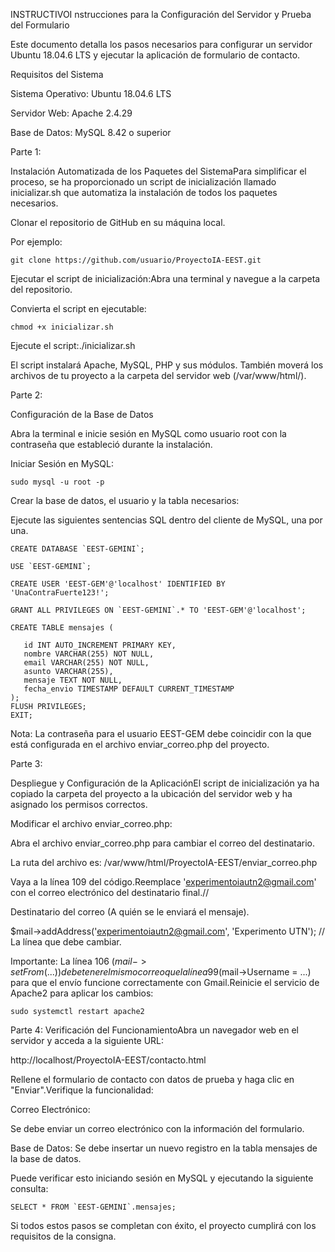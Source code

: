 INSTRUCTIVOI
nstrucciones para la Configuración del Servidor y Prueba del Formulario


Este documento detalla los pasos necesarios para configurar un servidor Ubuntu 18.04.6 LTS y ejecutar la aplicación de formulario de contacto.

Requisitos del Sistema

Sistema Operativo: Ubuntu 18.04.6 LTS

Servidor Web: Apache 2.4.29

Base de Datos: MySQL 8.42 o superior

Parte 1:

Instalación Automatizada de los Paquetes del SistemaPara simplificar el proceso, se ha proporcionado un script de inicialización llamado inicializar.sh que automatiza la instalación de todos los paquetes necesarios.

Clonar el repositorio de GitHub en su máquina local.

Por ejemplo:

    git clone https://github.com/usuario/ProyectoIA-EEST.git
Ejecutar el script de inicialización:Abra una terminal y navegue a la carpeta del repositorio.

Convierta el script en ejecutable:

    chmod +x inicializar.sh
    
Ejecute el script:./inicializar.sh

El script instalará Apache, MySQL, PHP y sus módulos. También moverá los archivos de tu proyecto a la carpeta del servidor web (/var/www/html/).

Parte 2: 

Configuración de la Base de Datos

Abra la terminal e inicie sesión en MySQL como usuario root con la contraseña que estableció durante la instalación.

Iniciar Sesión en MySQL:

    sudo mysql -u root -p
Crear la base de datos, el usuario y la tabla necesarios:

Ejecute las siguientes sentencias SQL dentro del cliente de MySQL, una por una.

    CREATE DATABASE `EEST-GEMINI`;
    
    USE `EEST-GEMINI`;
    
    CREATE USER 'EEST-GEM'@'localhost' IDENTIFIED BY 'UnaContraFuerte123!';
    
    GRANT ALL PRIVILEGES ON `EEST-GEMINI`.* TO 'EEST-GEM'@'localhost';
    
    CREATE TABLE mensajes (
     
       id INT AUTO_INCREMENT PRIMARY KEY,
       nombre VARCHAR(255) NOT NULL,
       email VARCHAR(255) NOT NULL,
       asunto VARCHAR(255),
       mensaje TEXT NOT NULL,
       fecha_envio TIMESTAMP DEFAULT CURRENT_TIMESTAMP
    );
    FLUSH PRIVILEGES;
    EXIT;
Nota: La contraseña para el usuario EEST-GEM debe coincidir con la que está configurada en el archivo enviar_correo.php del proyecto.

Parte 3:

Despliegue y Configuración de la AplicaciónEl script de inicialización ya ha copiado la carpeta del proyecto a la ubicación del servidor web y ha asignado los permisos correctos.

Modificar el archivo enviar_correo.php:

Abra el archivo enviar_correo.php para cambiar el correo del destinatario.

La ruta del archivo es: /var/www/html/ProyectoIA-EEST/enviar_correo.php

Vaya a la línea 109 del código.Reemplace 'experimentoiautn2@gmail.com' con el correo electrónico del destinatario final.// 

Destinatario del correo (A quién se le enviará el mensaje).

$mail->addAddress('experimentoiautn2@gmail.com', 'Experimento UTN'); // La línea que debe cambiar.

Importante:
La línea 106 ($mail->setFrom(...)) debe tener el mismo correo que la línea 99 ($mail->Username = ...) para que el envío funcione correctamente con Gmail.Reinicie el servicio de Apache2 para aplicar los cambios:

    sudo systemctl restart apache2
Parte 4:
Verificación del FuncionamientoAbra un navegador web en el servidor y acceda a la siguiente URL:

http://localhost/ProyectoIA-EEST/contacto.html

Rellene el formulario de contacto con datos de prueba y haga clic en "Enviar".Verifique la funcionalidad:

Correo Electrónico: 

Se debe enviar un correo electrónico con la información del formulario.

Base de Datos: Se debe insertar un nuevo registro en la tabla mensajes de la base de datos. 

Puede verificar esto iniciando sesión en MySQL y ejecutando la siguiente consulta:

    SELECT * FROM `EEST-GEMINI`.mensajes;
    
Si todos estos pasos se completan con éxito, el proyecto cumplirá con los requisitos de la consigna.
